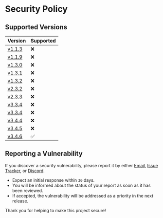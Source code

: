 # Security Policy

## Supported Versions

| Version | Supported          |
| ------- | ------------------ |
| [v1.1.3](https://github.com/FramedStone/SassyNic/releases/tag/v1.1.3)    | :x:                |
| [v1.1.9](https://github.com/FramedStone/SassyNic/releases/tag/v1.1.9)    | :x:                |
| [v1.3.0](https://github.com/FramedStone/SassyNic/releases/tag/v1.3.0)    | :x:                |
| [v1.3.1](https://github.com/FramedStone/SassyNic/releases/tag/v1.3.1)    | :x:                |
| [v1.3.2](https://github.com/FramedStone/SassyNic/releases/tag/v1.3.2)    | :x: |
| [v2.3.2](https://github.com/FramedStone/SassyNic/releases/tag/v2.3.2)    | :x:                |
| [v2.3.3](https://github.com/FramedStone/SassyNic/releases/tag/v2.3.3)    | :x:                |
| [v3.3.4](https://github.com/FramedStone/SassyNic/releases/tag/v3.3.4)    | :x: |
| [v3.3.4](https://github.com/FramedStone/SassyNic/releases/tag/v3.3.4)    | :x: |
| [v3.4.4](https://github.com/FramedStone/SassyNic/releases/tag/v3.4.4)    | :x: |
| [v3.4.5](https://github.com/FramedStone/SassyNic/releases/tag/v3.4.5)    | :x: |
| [v3.4.6](https://github.com/FramedStone/SassyNic/releases/tag/v3.4.5)    | :white_check_mark: |

## Reporting a Vulnerability

If you discover a security vulnerability, please report it by either [Email](mailto:leeweixuan39@gmail.com), [Issue Tracker](https://github.com/FramedStone/SassyNic/issues), or [Discord](https://discordapp.com/users/329101286664306689).

- Expect an initial response within `30` days.
- You will be informed about the status of your report as soon as it has been reviewed.
- If accepted, the vulnerability will be addressed as a priority in the next release.

Thank you for helping to make this project secure!
